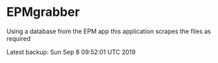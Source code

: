 # EPMgrabber
Using a database from the EPM app this application scrapes the files as required


Latest backup: Sun Sep 8 09:52:01 UTC 2019
